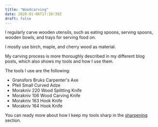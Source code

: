 ```yaml
---
title: "Woodcarving"
date: 2020-01-06T17:10:39Z
draft: false
---
```


I regularly carve wooden utensils, such as eating spoons, serving spoons,
wooden bowls, and trays for serving food on.

<!--more-->
I mostly use birch, maple, and cherry wood as material.

My carving process is more thoroughly described in my different blog posts,
which also shows my tools and how I use them.

The tools I use are the following:

 - Gransfors Bruks Carpenter's Axe
 - Pfeil Small Curved Adze
 - Morakniv 220 Wood Splitting Knife
 - Morakniv 106 Wood Carving Knife
 - Morakniv 163 Hook Knife
 - Morakniv 164 Hook Knife

You can ready more about how I keep my tools sharp in the [sharpening](service/sharpening)
section.
